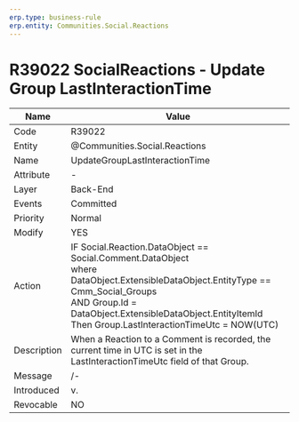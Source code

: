 ```yaml
---
erp.type: business-rule
erp.entity: Communities.Social.Reactions
---
```


# R39022 SocialReactions - Update Group LastInteractionTime

| Name | Value |
| ---- | ----- |
| Code | R39022 |
| Entity | @Communities.Social.Reactions |
| Name | UpdateGroupLastInteractionTime |
| Attribute | - |
| Layer | Back-End |
| Events | Committed |
| Priority | Normal |
| Modify | YES |
| Action | IF Social.Reaction.DataObject == Social.Comment.DataObject <br>where DataObject.ExtensibleDataObject.EntityType == Cmm_Social_Groups <br>AND Group.Id = DataObject.ExtensibleDataObject.EntityItemId <br>Then Group.LastInteractionTimeUtc = NOW(UTC)|
| Description| When a Reaction to a Comment is recorded, the current time in UTC is set in the LastInteractionTimeUtc field of that Group.|
| Message | /-|
| Introduced |v.|
| Revocable | NO |

